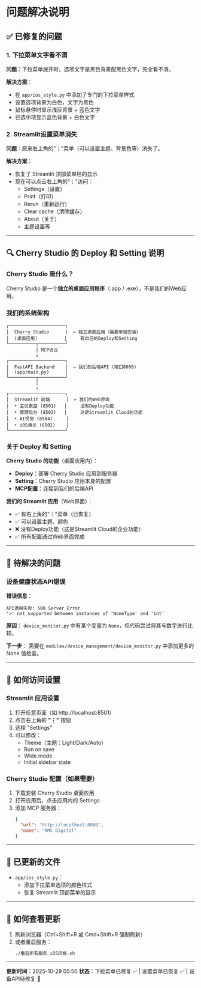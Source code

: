 # 问题解决说明

## ✅ 已修复的问题

### 1. 下拉菜单文字看不清
**问题**：下拉菜单展开时，选项文字是黑色背景配黑色文字，完全看不清。

**解决方案**：
- 在 `app/ios_style.py` 中添加了专门的下拉菜单样式
- 设置选项背景为白色，文字为黑色
- 鼠标悬停时显示浅灰背景 + 蓝色文字
- 已选中项显示蓝色背景 + 白色文字

### 2. Streamlit设置菜单消失
**问题**：原来右上角的"⋮"菜单（可以设置主题、背景色等）消失了。

**解决方案**：
- 恢复了 Streamlit 顶部菜单栏的显示
- 现在可以点击右上角的"⋮"访问：
  - Settings（设置）
  - Print（打印）
  - Rerun（重新运行）
  - Clear cache（清除缓存）
  - About（关于）
  - 主题设置等

---

## 🔍 Cherry Studio 的 Deploy 和 Setting 说明

### Cherry Studio 是什么？
Cherry Studio 是一个**独立的桌面应用程序**（.app / .exe），不是我们的Web应用。

### 我们的系统架构
```
┌─────────────────────┐
│  Cherry Studio      │  ← 独立桌面应用（需要单独安装）
│  (桌面应用)          │     有自己的Deploy和Setting
└──────────┬──────────┘
           │ MCP协议
           ↓
┌─────────────────────┐
│  FastAPI Backend    │  ← 我们的后端API (端口8000)
│  (app/main.py)      │
└──────────┬──────────┘
           │
           ↓
┌─────────────────────┐
│  Streamlit 前端      │  ← 我们的Web界面
│  • 主仪表盘 (8501)   │     没有Deploy功能
│  • 管理后台 (8503)   │     这是Streamlit Cloud的功能
│  • AI视觉 (8504)     │
│  • iOS演示 (8502)    │
└─────────────────────┘
```

### 关于 Deploy 和 Setting

**Cherry Studio 的功能**（桌面应用内）：
- **Deploy**：部署 Cherry Studio 应用到服务器
- **Setting**：Cherry Studio 应用本身的配置
- **MCP配置**：连接到我们的后端API

**我们的 Streamlit 应用**（Web界面）：
- ✅ 有右上角的"⋮"菜单（已恢复）
- ✅ 可以设置主题、颜色
- ❌ 没有Deploy功能（这是Streamlit Cloud的企业功能）
- ✅ 所有配置通过Web界面完成

---

## 🚧 待解决的问题

### 设备健康状态API错误
**错误信息**：
```
API调用失败: 500 Server Error
'>' not supported between instances of 'NoneType' and 'int'
```

**原因**：
`device_monitor.py` 中有某个变量为 `None`，但代码尝试将其与数字进行比较。

**下一步**：
需要在 `modules/device_management/device_monitor.py` 中添加更多的 None 值检查。

---

## 🎯 如何访问设置

### Streamlit 应用设置
1. 打开任意页面（如 http://localhost:8501）
2. 点击右上角的 **"⋮"** 按钮
3. 选择 "Settings"
4. 可以修改：
   - Theme（主题：Light/Dark/Auto）
   - Run on save
   - Wide mode
   - Initial sidebar state

### Cherry Studio 配置（如果需要）
1. 下载安装 Cherry Studio 桌面应用
2. 打开应用后，点击应用内的 Settings
3. 添加 MCP 服务器：
   ```json
   {
     "url": "http://localhost:8000",
     "name": "RMC Digital"
   }
   ```

---

## 📝 已更新的文件
- `app/ios_style.py`：
  - 添加下拉菜单选项的颜色样式
  - 恢复 Streamlit 顶部菜单的显示

---

## 🔄 如何查看更新
1. 刷新浏览器（Ctrl+Shift+R 或 Cmd+Shift+R 强制刷新）
2. 或者重启服务：
   ```bash
   ./重启所有服务_iOS风格.sh
   ```

---

**更新时间**：2025-10-29 05:50
**状态**：下拉菜单已修复 ✅ | 设置菜单已恢复 ✅ | 设备API待修复 🔧

